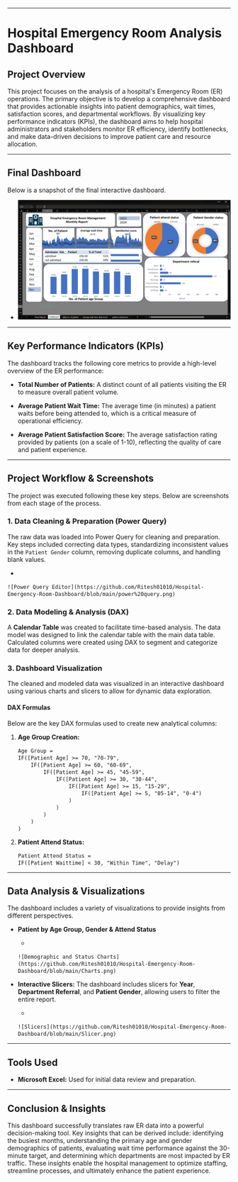 
-----

# Hospital Emergency Room Analysis Dashboard

## Project Overview

This project focuses on the analysis of a hospital's Emergency Room (ER) operations. The primary objective is to develop a comprehensive dashboard that provides actionable insights into patient demographics, wait times, satisfaction scores, and departmental workflows. By visualizing key performance indicators (KPIs), the dashboard aims to help hospital administrators and stakeholders monitor ER efficiency, identify bottlenecks, and make data-driven decisions to improve patient care and resource allocation.

-----

## Final Dashboard

Below is a snapshot of the final interactive dashboard.


*    
    ![Hospital Emergency Room Dashboard](https://github.com/Ritesh01010/Hospital-Emergency-Room-Dashboard/blob/main/Dashboard.png)


-----

## Key Performance Indicators (KPIs)

The dashboard tracks the following core metrics to provide a high-level overview of the ER performance:

  * **Total Number of Patients:** A distinct count of all patients visiting the ER to measure overall patient volume.

  * **Average Patient Wait Time:** The average time (in minutes) a patient waits before being attended to, which is a critical measure of operational efficiency.

  * **Average Patient Satisfaction Score:** The average satisfaction rating provided by patients (on a scale of 1-10), reflecting the quality of care and patient experience.


-----

## Project Workflow & Screenshots

The project was executed following these key steps. Below are screenshots from each stage of the process.

### 1\. Data Cleaning & Preparation (Power Query)

The raw data was loaded into Power Query for cleaning and preparation. Key steps included correcting data types, standardizing inconsistent values in the `Patient Gender` column, removing duplicate columns, and handling blank values.

  * 
    
    ![Power Query Editor](https://github.com/Ritesh01010/Hospital-Emergency-Room-Dashboard/blob/main/power%20query.png)
    

### 2\. Data Modeling & Analysis (DAX)

A **Calendar Table** was created to facilitate time-based analysis. The data model was designed to link the calendar table with the main data table. Calculated columns were created using DAX to segment and categorize data for deeper analysis.


### 3\. Dashboard Visualization

The cleaned and modeled data was visualized in an interactive dashboard using various charts and slicers to allow for dynamic data exploration.

#### **DAX Formulas**

Below are the key DAX formulas used to create new analytical columns:

1.  **Age Group Creation:**

    ```dax
    Age Group =
    IF([Patient Age] >= 70, "70-79",
        IF([Patient Age] >= 60, "60-69",
            IF([Patient Age] >= 45, "45-59",
                IF([Patient Age] >= 30, "30-44",
                    IF([Patient Age] >= 15, "15-29",
                        IF([Patient Age] >= 5, "05-14", "0-4")
                    )
                )
            )
        )
    )
    ```

2.  **Patient Attend Status:**

    ```dax
    Patient Attend Status =
    IF([Patient Waittime] < 30, "Within Time", "Delay")
    ```

-----

## Data Analysis & Visualizations

The dashboard includes a variety of visualizations to provide insights from different perspectives.

  * **Patient by Age Group, Gender & Attend Status**

      * 
        
        ![Demographic and Status Charts](https://github.com/Ritesh01010/Hospital-Emergency-Room-Dashboard/blob/main/Charts.png)
        



  * **Interactive Slicers:** The dashboard includes slicers for **Year**, **Department Referral**, and **Patient Gender**, allowing users to filter the entire report.

      * 
        
        ![Slicers](https://github.com/Ritesh01010/Hospital-Emergency-Room-Dashboard/blob/main/Slicer.png)
        

-----

## Tools Used

  
  * **Microsoft Excel:** Used for initial data review and preparation.

-----

## Conclusion & Insights

This dashboard successfully translates raw ER data into a powerful decision-making tool. Key insights that can be derived include: identifying the busiest months, understanding the primary age and gender demographics of patients, evaluating wait time performance against the 30-minute target, and determining which departments are most impacted by ER traffic. These insights enable the hospital management to optimize staffing, streamline processes, and ultimately enhance the patient experience.
